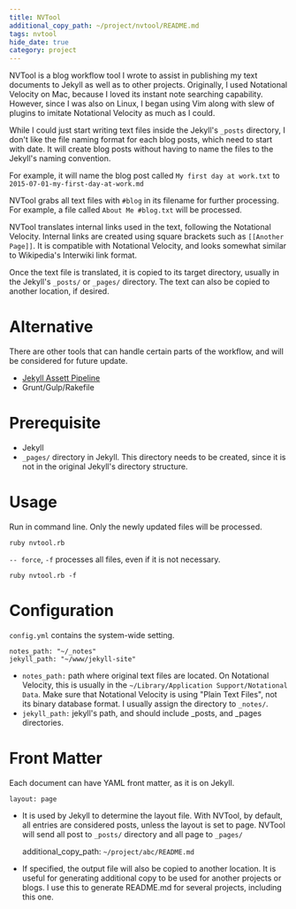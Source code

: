 ```yaml
---
title: NVTool
additional_copy_path: ~/project/nvtool/README.md
tags: nvtool
hide_date: true
category: project
---
```


NVTool is a blog workflow tool I wrote to assist in publishing my text documents to Jekyll as
well as to other projects. Originally, I used Notational Velocity on Mac,
because I loved its instant note searching capability.
However, since I was also on Linux, I began using Vim along with slew of plugins to imitate Notational Velocity as much as I could.

While I could just start writing text files inside the Jekyll's `_posts`
directory,  I don't like the file naming format for each blog posts, which need
to start with date. 
It will create blog posts without having to name the files to the Jekyll's naming
convention.  

For example, it will name the blog post called `My first day at work.txt` to
`2015-07-01-my-first-day-at-work.md`

NVTool grabs all text files with `#blog` in its filename for further processing.
For example, a file called `About Me #blog.txt` will be processed.

NVTool translates internal links used in the text, following the Notational Velocity. 
Internal links are created using square brackets such as `[[Another Page]]`.
It is compatible with Notational Velocity, and looks somewhat similar to
Wikipedia's Interwiki link format.

Once the text file is translated, it is copied to its target directory, usually
in the Jekyll's `_posts/` or `_pages/` directory.  The text can also be copied to another
location, if desired.

Alternative
===========
There are other tools that can handle certain parts of the workflow, and will be
considered for future update.

* [Jekyll Assett Pipeline](https://github.com/matthodan/jekyll-asset-pipeline)
* Grunt/Gulp/Rakefile

Prerequisite
=======
* Jekyll
* `_pages/` directory in Jekyll. This directory needs to be created, since it is
    not in the original Jekyll's directory structure.

Usage
========
Run in command line.  Only the newly updated files will be processed.

    ruby nvtool.rb

`-- force`, `-f` processes all files, even if it is not necessary.

    ruby nvtool.rb -f

Configuration
========
`config.yml` contains the system-wide setting.

    notes_path: "~/_notes"
    jekyll_path: "~/www/jekyll-site"

* `notes_path:` path where original text files are located. On Notational
    Velocity, this is usually in the `~/Library/Application Support/Notational
    Data`. Make sure that Notational Velocity is using "Plain Text Files", not
    its binary database format. I usually assign the directory to `_notes/`.
* `jekyll_path:` jekyll's path, and should include _posts, and _pages directories.

Front Matter
=====
Each document can have YAML front matter, as it is on Jekyll.

    layout: page

* It is used by Jekyll to determine the layout file.  With NVTool, by default, all entries are considered posts, unless the layout is set to
    page.  NVTool will send all post to `_posts/` directory and all page to
    `_pages/`

    additional_copy_path: `~/project/abc/README.md`

* If specified, the output file will also be copied to another location. It is
    useful for generating additional copy to be used for another projects or
    blogs.  I use this to generate README.md for several projects, including
    this one.


